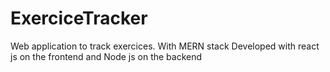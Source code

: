 # ExerciceTracker
Web application to track exercices. With MERN stack
Developed with react js on the frontend and Node js on the backend
